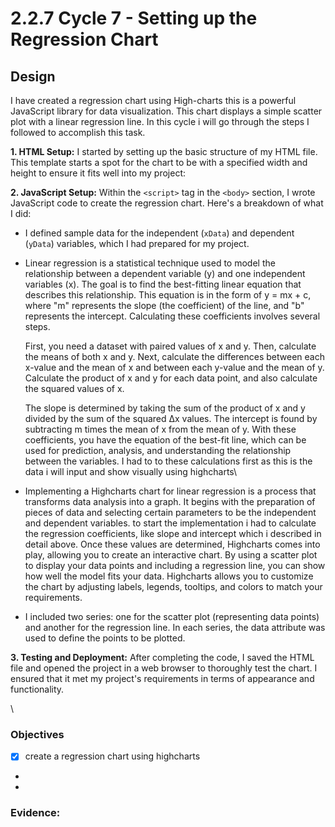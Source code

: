 # 2.2.7 Cycle 7 - Setting up the Regression Chart

## Design

I have  created a regression chart using High-charts this is a powerful JavaScript library for data visualization. This chart displays a simple scatter plot with a linear regression line. In this cycle i will go through the steps I followed to accomplish this task.

**1. HTML Setup:** I started by setting up the basic structure of my HTML file. This template starts a spot for the chart to be with a specified width and height to ensure it fits well into my project:

**2. JavaScript Setup:** Within the `<script>` tag in the `<body>` section, I wrote JavaScript code to create the regression chart. Here's a breakdown of what I did:

* I defined sample data for the independent (`xData`) and dependent (`yData`) variables, which I had prepared for my project.
*   Linear regression is a  statistical technique used to model the relationship between a dependent variable (y) and one independent variables (x). The goal is to find the best-fitting linear equation that describes this relationship. This equation is  in the form of y = mx + c, where "m" represents the slope (the coefficient) of the line, and "b" represents the intercept. Calculating these coefficients involves several steps.

    First, you need a dataset with paired values of x and y. Then, calculate the means of both x and y. Next, calculate the differences between each x-value and the mean of x  and between each y-value and the mean of y. Calculate the product of x and y for each data point, and also calculate the squared values of x.

    The slope is determined by taking the sum of the product of x and y divided by the sum of the squared Δx values. The intercept  is found by subtracting m times the mean of x from the mean of y. With these coefficients, you have the equation of the best-fit line, which can be used for prediction, analysis, and understanding the relationship between the variables. I had to to these calculations first as this is the data i will input and show visually using highcharts\

* Implementing a Highcharts chart for linear regression is a process that transforms data analysis into a graph. It begins with the preparation of pieces of data and selecting certain parameters to be the independent and dependent variables. to start the implementation i had to calculate the regression coefficients, like slope and intercept which i described in detail above. Once these values are determined, Highcharts comes into play, allowing you to create an interactive chart. By using a scatter plot to display your data points and including a regression line, you can show how well the model fits your data. Highcharts allows you to customize the chart by adjusting labels, legends, tooltips, and colors to match your requirements.&#x20;
* I included two series: one for the scatter plot (representing data points) and another for the regression line. In each series, the data attribute was used to define the points to be plotted.

**3. Testing and Deployment:** After completing the code, I saved the HTML file and opened the project in a web browser to thoroughly test the chart. I ensured that it met my project's requirements in terms of appearance and functionality.&#x20;





\




### Objectives

* [x] create a regression chart using highcharts
*
*



### Evidence:&#x20;





